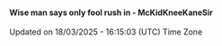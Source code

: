 #### Wise man says only fool rush in - McKidKneeKaneSir
Updated on 18/03/2025 - 16:15:03 (UTC) Time Zone
